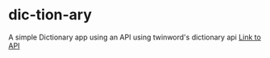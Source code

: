 # dic-tion-ary

A simple Dictionary app using an API using twinword's dictionary api
[Link to API ](https://www.twinword.com/api/word-dictionary.php#Consume-API)
